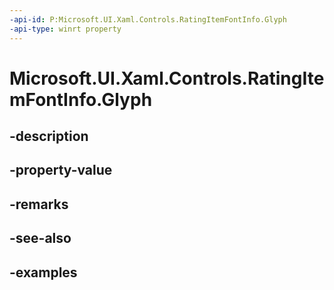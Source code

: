 ```yaml
---
-api-id: P:Microsoft.UI.Xaml.Controls.RatingItemFontInfo.Glyph
-api-type: winrt property
---
```


<!-- Property syntax.
public string Glyph { get;  set; }
-->

# Microsoft.UI.Xaml.Controls.RatingItemFontInfo.Glyph

## -description

## -property-value

## -remarks

## -see-also

## -examples

